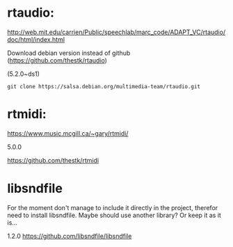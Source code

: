# rtaudio: 

http://web.mit.edu/carrien/Public/speechlab/marc_code/ADAPT_VC/rtaudio/doc/html/index.html

Download debian version instead of github (https://github.com/thestk/rtaudio)

(5.2.0~ds1)

`git clone https://salsa.debian.org/multimedia-team/rtaudio.git`


# rtmidi:

https://www.music.mcgill.ca/~gary/rtmidi/

5.0.0

https://github.com/thestk/rtmidi

# libsndfile

For the moment don't manage to include it directly in the project, therefor need to install
libsndfile. Maybe should use another library? Or keep it as it is...

1.2.0
https://github.com/libsndfile/libsndfile

